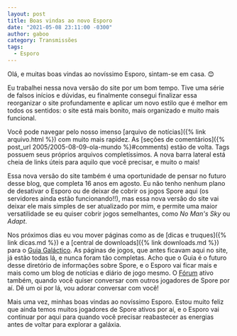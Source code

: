 ```yaml
---
layout: post
title: Boas vindas ao novo Esporo
date: "2021-05-08 23:11:00 -0300"
author: gaboo
category: Transmissões
tags:
  - Esporo
---
```

Olá, e muitas boas vindas ao novíssimo Esporo, sintam-se em casa. 😊

Eu trabalhei nessa nova versão do site por um bom tempo. Tive uma série de falsos inícios e dúvidas, eu finalmente consegui finalizar essa reorganizar o site profundamente e aplicar um novo estilo que é melhor em todos os sentidos: o site está mais bonito, mais organizado e muito mais funcional.

Você pode navegar pelo nosso imenso [arquivo de notícias]({% link arquivo.html %}) com muito mais rapidez. As [seções de comentários]({% post_url 2005/2005-08-09-ola-mundo %}#comments) estão de volta. Tags possuem seus próprios arquivos completíssimos. A nova barra lateral está cheia de links úteis para aquilo que você precisar, e muito o mais!

Essa nova versão do site também é uma oportunidade de pensar no futuro desse blog, que completa 16 anos em agosto. Eu não tenho nenhum plano de desativar o Esporo ou de deixar de cobrir os jogos Spore aqui (os servidores ainda estão funcionando!!), mas essa nova versão do site vai deixar ele mais simples de ser atualizado por mim, e permite uma maior versatilidade se eu quiser cobrir jogos semelhantes, como *No Man's Sky* ou *Adapt*.

Nos próximos dias eu vou mover páginas como as de [dicas e truques]({% link dicas.md %}) e a [central de downloads]({% link downloads.md %}) para o [Guia Galáctico](https://guia.esporo.net). As páginas de jogos, que antes ficavam aqui no site, já estão todas lá, e nunca foram tão completas. Acho que o Guia é o futuro desse diretório de informações sobre Spore, e o Esporo vai ficar mais e mais como um blog de notícias e diário de jogo mesmo. O [Fórum](https://forum.esporo.net/) ativo também, quando você quiser conversar com outros jogadores de Spore por aí. Dê um oi por lá, vou adorar conversar com você!

Mais uma vez, minhas boas vindas ao novíssimo Esporo. Estou muito feliz que ainda temos muitos jogadores de Spore ativos por aí, e o Esporo vai continuar por aqui para quando você precisar reabastecer as energias antes de voltar para explorar a galáxia.
